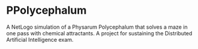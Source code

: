 # PPolycephalum
A NetLogo simulation of a Physarum Polycephalum that solves a maze in one pass with chemical attractants.
A project for sustaining the Distributed Artificial Intelligence exam.
